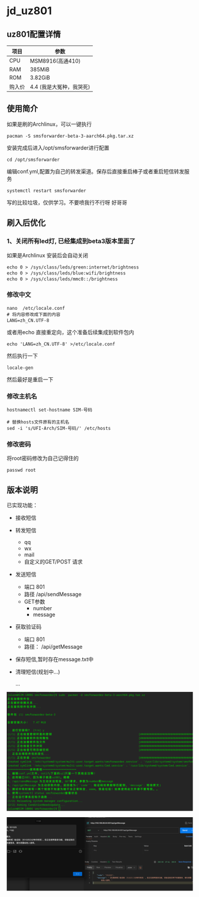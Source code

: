 # jd_uz801

## uz801配置详情
| 项目 | 参数 |
|-----|------|
|CPU|MSM8916(高通410)|
|RAM|385MiB|
|ROM|3.82GiB|
|购入价|4.4 (我是大冤种，我哭死)|



## 使用简介

如果是刷的Archlinux，可以一键执行

```shell
pacman -S smsforwarder-beta-3-aarch64.pkg.tar.xz
```
安装完成后进入/opt/smsforwarder进行配置
```shell
cd /opt/smsforwarder
```
编辑conf.yml,配置为自己的转发渠道。保存后直接重启棒子或者重启短信转发服务
```shell
systemctl restart smsforwarder
```

写的比较垃圾，仅供学习。不要喷我行不行呀 好哥哥

## 刷入后优化
### 1、关闭所有led灯, 已经集成到beta3版本里面了 

如果是Archlinux 安装后会自动关闭

```shell
echo 0 > /sys/class/leds/green:internet/brightness
echo 0 > /sys/class/leds/blue:wifi/brightness
echo 0 > /sys/class/leds/mmc0::/brightness
```
### 修改中文
```shell
nano  /etc/locale.conf
# 将内容修改成下面的内容
LANG=zh_CN.UTF-8
```
或者用echo 直接重定向，这个准备后续集成到软件包内
```shell
echo 'LANG=zh_CN.UTF-8' >/etc/locale.conf 
```
然后执行一下
```shell
locale-gen
```
然后最好是重启一下
### 修改主机名
```shell
hostnamectl set-hostname SIM-号码

# 替换hosts文件原有的主机名
sed -i 's/UFI-Arch/SIM-号码/' /etc/hosts
```

###  修改密码
将root密码修改为自己记得住的
```shell
passwd root
```


## 版本说明

已实现功能：

* 接收短信

* 转发短信

  * qq
  * wx
  * mail
  * 自定义的GET/POST 请求

* 发送短信

  * 端口 801
  * 路径 /api/sendMessage
  * GET参数
    * number
    * message

* 获取验证码

  * 端口 801
  * 路径： /api/getMessage

* 保存短信,暂时存在message.txt中

* 清理短信(规划中...)

  ...

![img](README.assets/1.png)

![img](README.assets/2.png)
